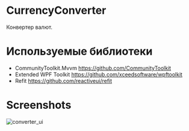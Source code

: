 # CurrencyConverter
Конвертер валют.
# Используемые библиотеки
 - CommunityToolkit.Mvvm https://github.com/CommunityToolkit
 - Extended WPF Toolkit https://github.com/xceedsoftware/wpftoolkit
 - Refit https://github.com/reactiveui/refit
# Screenshots
![converter_ui](https://github.com/MrErsh/CurrencyConverter/assets/8227271/fd05e5b4-ad64-4aa5-838e-3b489885f6f1)
